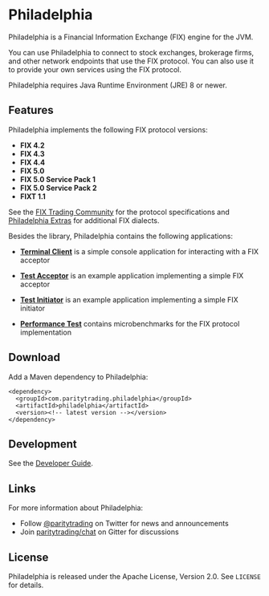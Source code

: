 Philadelphia
============

Philadelphia is a Financial Information Exchange (FIX) engine for the JVM.

You can use Philadelphia to connect to stock exchanges, brokerage firms, and
other network endpoints that use the FIX protocol. You can also use it to
provide your own services using the FIX protocol.

Philadelphia requires Java Runtime Environment (JRE) 8 or newer.


Features
--------

Philadelphia implements the following FIX protocol versions:

  - **FIX 4.2**
  - **FIX 4.3**
  - **FIX 4.4**
  - **FIX 5.0**
  - **FIX 5.0 Service Pack 1**
  - **FIX 5.0 Service Pack 2**
  - **FIXT 1.1**

See the [FIX Trading Community][] for the protocol specifications and
[Philadelphia Extras][] for additional FIX dialects.

  [FIX Trading Community]: http://www.fixtradingcommunity.org
  [Philadelphia Extras]: https://github.com/paritytrading/philadelphia-extras

Besides the library, Philadelphia contains the following applications:

  - [**Terminal Client**](philadelphia-client) is a simple console
    application for interacting with a FIX acceptor

  - [**Test Acceptor**](philadelphia-acceptor) is an example application
    implementing a simple FIX acceptor

  - [**Test Initiator**](philadelphia-initiator) is an example application
    implementing a simple FIX initiator

  - [**Performance Test**](philadelphia-perf-test) contains microbenchmarks
    for the FIX protocol implementation


Download
--------

Add a Maven dependency to Philadelphia:

    <dependency>
      <groupId>com.paritytrading.philadelphia</groupId>
      <artifactId>philadelphia</artifactId>
      <version><!-- latest version --></version>
    </dependency>


Development
-----------

See the [Developer Guide](HACKING.md).


Links
-----

For more information about Philadelphia:

  - Follow [@paritytrading](https://twitter.com/paritytrading) on Twitter for
    news and announcements
  - Join [paritytrading/chat](https://gitter.im/paritytrading/chat) on Gitter
    for discussions


License
-------

Philadelphia is released under the Apache License, Version 2.0. See `LICENSE`
for details.

